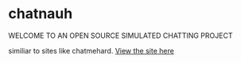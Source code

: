 # chatnauh
WELCOME TO AN OPEN SOURCE SIMULATED CHATTING PROJECT

similiar to sites like chatmehard.
[View the site here]([./index.html](https://docmovi.github.io/chatnauh/))
